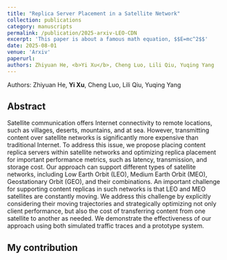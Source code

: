 ```yaml
---
title: "Replica Server Placement in a Satellite Network"
collection: publications
category: manuscripts
permalink: /publication/2025-arxiv-LEO-CDN
excerpt: 'This paper is about a famous math equation, $$E=mc^2$$'
date: 2025-08-01
venue: 'Arxiv'
paperurl: 
authors: Zhiyuan He, <b>Yi Xu</b>, Cheng Luo, Lili Qiu, Yuqing Yang
---
```


Authors: Zhiyuan He, <b>Yi Xu</b>, Cheng Luo, Lili Qiu, Yuqing Yang

Abstract
------
Satellite communication offers Internet connectivity to remote locations, such as villages, deserts, mountains, and at sea. However, transmitting content over satellite networks is significantly more expensive than traditional Internet. To address this issue, we propose placing content replica servers within satellite networks and optimizing replica placement for important performance metrics, such as latency, transmission, and storage cost. Our approach can support different types of satellite networks, including Low Earth Orbit (LEO), Medium Earth Orbit (MEO), Geostationary Orbit (GEO), and their combinations. An important challenge for supporting content replicas in such networks is that LEO and MEO satellites are constantly moving. We address this challenge by explicitly considering their moving trajectories and strategically optimizing not only client performance, but also the cost of transferring content from one satellite to another as needed. We demonstrate the effectiveness of our approach using both simulated traffic traces and a prototype system.

My contribution
------
